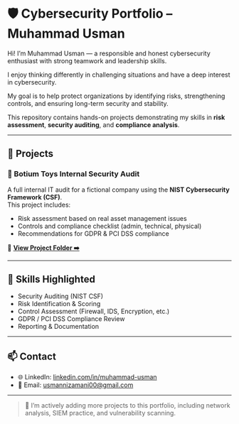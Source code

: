 # 🛡️ Cybersecurity Portfolio – Muhammad Usman

Hi! I’m Muhammad Usman — a responsible and honest cybersecurity enthusiast with strong teamwork and leadership skills.  

I enjoy thinking differently in challenging situations and have a deep interest in cybersecurity.

My goal is to help protect organizations by identifying risks, strengthening controls, and ensuring long-term security and stability.

This repository contains hands-on projects demonstrating my skills in **risk assessment**, **security auditing**, and **compliance analysis**.

---

## 🔐 Projects

### 📄 Botium Toys Internal Security Audit
A full internal IT audit for a fictional company using the **NIST Cybersecurity Framework (CSF)**.  
This project includes:

- Risk assessment based on real asset management issues
- Controls and compliance checklist (admin, technical, physical)
- Recommendations for GDPR & PCI DSS compliance

🔗 [**View Project Folder ➡️**](./security-audits/botium-toys-audit)

---

## 🧠 Skills Highlighted

- Security Auditing (NIST CSF)
- Risk Identification & Scoring
- Control Assessment (Firewall, IDS, Encryption, etc.)
- GDPR / PCI DSS Compliance Review
- Reporting & Documentation

---

## 📫 Contact

- 🌐 LinkedIn: [linkedin.com/in/muhammad-usman](https://www.linkedin.com/in/muhammad-usman-b38949287/)
- 📧 Email: usmannizamani00@gmail.com

---

> 🚧 I’m actively adding more projects to this portfolio, including network analysis, SIEM practice, and vulnerability scanning.
